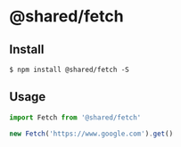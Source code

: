 # @shared/fetch


## Install

```shell
$ npm install @shared/fetch -S
```

## Usage

``` javascript
import Fetch from '@shared/fetch'

new Fetch('https://www.google.com').get()





